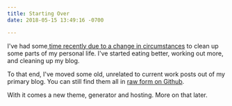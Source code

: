 ```yaml
---
title: Starting Over
date: 2018-05-15 13:49:16 -0700

---
```

I've had some[ time recently due to a change in circumstances](https://blog.cowger.us/post/goodbye-always-makes-my-throat-hurt/) to clean up some parts of my personal life.  I've started eating better, working out more, and cleaning up my blog.

To that end, I've moved some old, unrelated to current work  posts out of my primary blog.  You can still find them all in [raw form on Github](https://github.com/mcowger/old_blog/tree/master/_posts).

With it comes a new theme, generator and hosting.  More on that later.